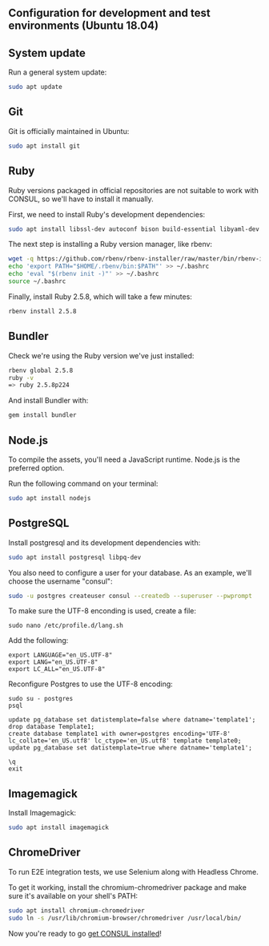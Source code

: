 ## Configuration for development and test environments (Ubuntu 18.04)

## System update

Run a general system update:

```bash
sudo apt update
```

## Git

Git is officially maintained in Ubuntu:

```bash
sudo apt install git
```

## Ruby

Ruby versions packaged in official repositories are not suitable to work with CONSUL, so we'll have to install it manually.

First, we need to install Ruby's development dependencies:

```bash
sudo apt install libssl-dev autoconf bison build-essential libyaml-dev libreadline6-dev zlib1g-dev libncurses5-dev libffi-dev libgdbm5 libgdbm-dev
```

The next step is installing a Ruby version manager, like rbenv:

```bash
wget -q https://github.com/rbenv/rbenv-installer/raw/master/bin/rbenv-installer -O- | bash
echo 'export PATH="$HOME/.rbenv/bin:$PATH"' >> ~/.bashrc
echo 'eval "$(rbenv init -)"' >> ~/.bashrc
source ~/.bashrc
```

Finally, install Ruby 2.5.8, which will take a few minutes:

```bash
rbenv install 2.5.8
```

## Bundler

Check we're using the Ruby version we've just installed:

```bash
rbenv global 2.5.8
ruby -v
=> ruby 2.5.8p224
```

And install Bundler with:

```bash
gem install bundler
```

## Node.js

To compile the assets, you'll need a JavaScript runtime. Node.js is the preferred option.

Run the following command on your terminal:

```bash
sudo apt install nodejs
```

## PostgreSQL

Install postgresql and its development dependencies with:

```bash
sudo apt install postgresql libpq-dev
```

You also need to configure a user for your database. As an example, we'll choose the username "consul":

```bash
sudo -u postgres createuser consul --createdb --superuser --pwprompt
```

To make sure the UTF-8 enconding is used, create a file:

```
sudo nano /etc/profile.d/lang.sh
```

Add the following:

```
export LANGUAGE="en_US.UTF-8"
export LANG="en_US.UTF-8"
export LC_ALL="en_US.UTF-8"
```

Reconfigure Postgres to use the UTF-8 encoding:

`````
sudo su - postgres
psql

update pg_database set datistemplate=false where datname='template1';
drop database Template1;
create database template1 with owner=postgres encoding='UTF-8'
lc_collate='en_US.utf8' lc_ctype='en_US.utf8' template template0;
update pg_database set datistemplate=true where datname='template1';

\q
exit
`````

## Imagemagick

Install Imagemagick:

```bash
sudo apt install imagemagick
```

## ChromeDriver

To run E2E integration tests, we use Selenium along with Headless Chrome.

To get it working, install the chromium-chromedriver package and make sure it's available on your shell's PATH:

```bash
sudo apt install chromium-chromedriver
sudo ln -s /usr/lib/chromium-browser/chromedriver /usr/local/bin/
```

Now you're ready to go [get CONSUL installed](local_installation.md)!
